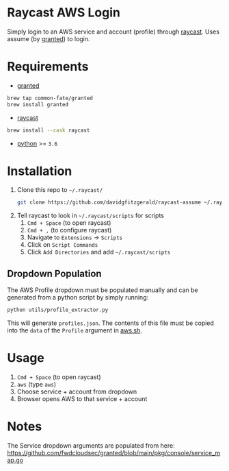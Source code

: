 # Raycast AWS Login

Simply login to an AWS service and account (profile)
through [raycast](https://www.raycast.com/). Uses assume (by [granted](https://docs.commonfate.io/granted/introduction)) to login.

# Requirements
- [granted](https://docs.commonfate.io/granted/getting-started)

```bash
brew tap common-fate/granted
brew install granted
```

- [raycast](https://formulae.brew.sh/cask/raycast)

```bash
brew install --cask raycast
```

- [python](https://www.python.org/) >= `3.6`

# Installation

1. Clone this repo to `~/.raycast/`
    ```bash
    git clone https://github.com/davidgfitzgerald/raycast-assume ~/.raycast/scripts
    ```
2. Tell raycast to look in `~/.raycast/scripts` for scripts
   1. `Cmd + Space` (to open raycast)
   2. `Cmd + ,` (to configure raycast)
   3. Navigate to `Extensions` -> `Scripts`
   4. Click on `Script Commands`
   5. Click `Add Directories` and add `~/.raycast/scripts`

## Dropdown Population

The AWS Profile dropdown must be populated manually and 
can be generated from a python script by
simply running:

```bash
python utils/profile_extractor.py
```

This will generate `profiles.json`. The contents of this 
file must be copied into the `data` of the `Profile` argument
in [aws.sh](aws.sh).

# Usage
1. `Cmd + Space` (to open raycast)
2. `aws` (type `aws`)
3. Choose service + account from dropdown
4. Browser opens AWS to that service + account

# Notes

The Service dropdown arguments are populated from here:
  https://github.com/fwdcloudsec/granted/blob/main/pkg/console/service_map.go
